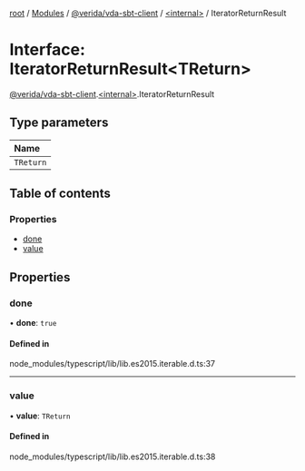 [root](../README.md) / [Modules](../modules.md) / [@verida/vda-sbt-client](../modules/verida_vda_sbt_client.md) / [<internal\>](../modules/verida_vda_sbt_client._internal_.md) / IteratorReturnResult

# Interface: IteratorReturnResult<TReturn\>

[@verida/vda-sbt-client](../modules/verida_vda_sbt_client.md).[<internal\>](../modules/verida_vda_sbt_client._internal_.md).IteratorReturnResult

## Type parameters

| Name |
| :------ |
| `TReturn` |

## Table of contents

### Properties

- [done](verida_vda_sbt_client._internal_.IteratorReturnResult.md#done)
- [value](verida_vda_sbt_client._internal_.IteratorReturnResult.md#value)

## Properties

### done

• **done**: ``true``

#### Defined in

node_modules/typescript/lib/lib.es2015.iterable.d.ts:37

___

### value

• **value**: `TReturn`

#### Defined in

node_modules/typescript/lib/lib.es2015.iterable.d.ts:38
